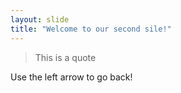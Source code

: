 ```yaml
---
layout: slide
title: "Welcome to our second sile!"
---
```

> This is a quote 

Use the left arrow to go back! 
